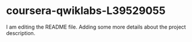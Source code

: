 # coursera-qwiklabs-L39529055
I am editing the README file. Adding some more details about the project description.
